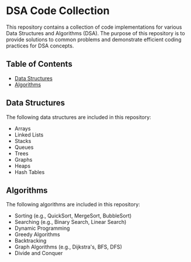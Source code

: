 # DSA Code Collection

This repository contains a collection of code implementations for various Data Structures and Algorithms (DSA). The purpose of this repository is to provide solutions to common problems and demonstrate efficient coding practices for DSA concepts.

## Table of Contents

- [Data Structures](#data-structures)
- [Algorithms](#algorithms)

## Data Structures

The following data structures are included in this repository:

- Arrays
- Linked Lists
- Stacks
- Queues
- Trees
- Graphs
- Heaps
- Hash Tables

## Algorithms

The following algorithms are included in this repository:

- Sorting (e.g., QuickSort, MergeSort, BubbleSort)
- Searching (e.g., Binary Search, Linear Search)
- Dynamic Programming
- Greedy Algorithms
- Backtracking
- Graph Algorithms (e.g., Dijkstra's, BFS, DFS)
- Divide and Conquer
